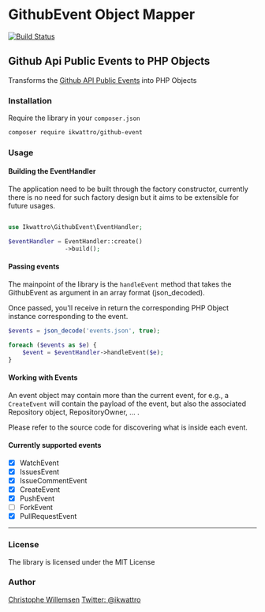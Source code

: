 # GithubEvent Object Mapper

[![Build Status](https://travis-ci.org/ikwattro/github-event.svg?branch=master)](https://travis-ci.org/ikwattro/github-event)

## Github Api Public Events to PHP Objects

Transforms the [Github API Public Events](https://developer.github.com/v3/activity/events/types/) into PHP Objects

### Installation

Require the library in your `composer.json`

```bash
composer require ikwattro/github-event
```

### Usage

#### Building the EventHandler

The application need to be built through the factory constructor, currently there is no need for such factory design but it aims to be
extensible for future usages.

```php

use Ikwattro\GithubEvent\EventHandler;

$eventHandler = EventHandler::create()
                ->build();

```

#### Passing events

The mainpoint of the library is the `handleEvent` method that takes the GithubEvent as argument in an array format (json_decoded).

Once passed, you'll receive in return the corresponding PHP Object instance corresponding to the event.

```php
$events = json_decode('events.json', true);

foreach ($events as $e) {
    $event = $eventHandler->handleEvent($e);
}
```

#### Working with Events

An event object may contain more than the current event, for e.g., a `CreateEvent` will contain the payload of the event, but also 
the associated Repository object, RepositoryOwner, ... .

Please refer to the source code for discovering what is inside each event.

#### Currently supported events

- [x] WatchEvent
- [x] IssuesEvent
- [x] IssueCommentEvent
- [x] CreateEvent
- [x] PushEvent
- [ ] ForkEvent
- [x] PullRequestEvent

---

### License

The library is licensed under the MIT License

### Author

[Christophe Willemsen](https://github.com/ikwattro)
[Twitter: @ikwattro](https://twitter.com/ikwattro)